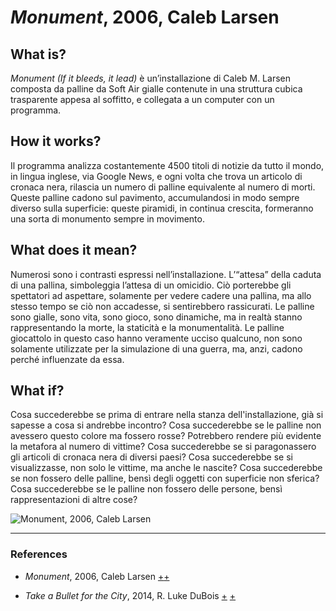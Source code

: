 # _Monument_, 2006, Caleb Larsen

## What is?
_Monument (If it bleeds, it lead)_ è un’installazione di Caleb M. Larsen composta da palline da Soft Air gialle contenute in una struttura cubica trasparente appesa al soffitto, e collegata a un computer con un programma.

## How it works?
Il programma analizza costantemente 4500 titoli di notizie da tutto il mondo, in lingua inglese, via Google News, e ogni volta che trova un articolo di cronaca nera, rilascia un numero di palline equivalente al numero di morti. Queste palline cadono sul pavimento, accumulandosi in modo sempre diverso sulla superficie: queste piramidi, in continua crescita, formeranno una sorta di monumento sempre in movimento.

## What does it mean?
Numerosi sono i contrasti espressi nell’installazione. L’“attesa” della caduta di una pallina, simboleggia l’attesa di un omicidio. Ciò porterebbe gli spettatori ad aspettare, solamente per vedere cadere una pallina, ma allo stesso tempo se ciò non accadesse, si sentirebbero rassicurati. Le palline sono gialle, sono vita, sono gioco, sono dinamiche, ma in realtà stanno rappresentando la morte, la staticità e la monumentalità. Le palline giocattolo in questo caso hanno veramente ucciso qualcuno, non sono solamente utilizzate per la simulazione di una guerra, ma, anzi, cadono perché influenzate da essa.

## What if?
Cosa succederebbe se prima di entrare nella stanza dell'installazione, già si sapesse a cosa si andrebbe incontro? Cosa succederebbe se le palline non avessero questo colore ma fossero rosse? Potrebbero rendere più evidente la metafora al numero di vittime? Cosa succederebbe se si paragonassero gli articoli di cronaca nera di diversi paesi? Cosa succederebbe se si visualizzasse, non solo le vittime, ma anche le nascite? Cosa succederebbe se non fossero delle palline, bensì degli oggetti con superficie non sferica? Cosa succederebbe se le palline non fossero delle persone, bensì rappresentazioni di altre cose? 

![Monument, 2006, Caleb Larsen](http://www.asquare.org/networkresearch/wp-content/uploads/2008/10/monument-bbs.jpg)

--- 

### References
- _Monument_, 2006, Caleb Larsen [+](https://we-make-money-not-art.com/monument_if_it/)[+](https://books.google.sm/books?id=UgREV9O8sNAC&pg=PA178&lpg=PA178&dq=Caleb+larsen+yellow&source=bl&ots=gkAZiBFlN6&sig=ACfU3U3x5l4MUhsGyDO2jULwAMIOPcr9Zw&hl=en&sa=X&ved=2ahUKEwj4ibK4iavvAhXK16QKHetKAGoQ6AEwEXoECBAQAw#v=onepage&q=Caleb%20larsen%20yellow&f=false)

- _Take a Bullet for the City_, 2014, R. Luke DuBois [+](http://sites.bxmc.poly.edu/~lukedubois/projects/index.html?id=gun) [+](http://www.digiart21.org/art/take-a-bullet-for-the-city)
